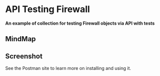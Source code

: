 # API Testing Firewall

**An example of collection for testing Firewall objects via API with tests**


## MindMap


## Screenshot

See the Postman site to learn more on installing and using it.